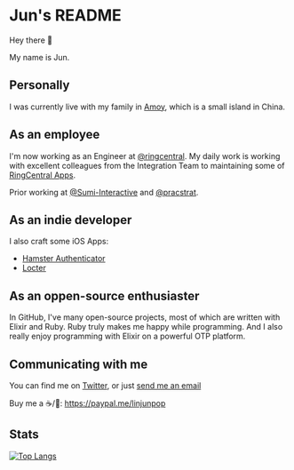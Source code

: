 # Jun's README

Hey there 👋

My name is Jun.

## Personally

I was currently live with my family in [Amoy](https://en.wikipedia.org/wiki/Xiamen), which is a small island in China.

## As an employee

I'm now working as an Engineer at [@ringcentral](https://github.com/ringcentral). My daily work is working with excellent colleagues from the Integration Team to maintaining some of [RingCentral Apps](https://www.ringcentral.com/apps/).

Prior working at [@Sumi-Interactive](https://github.com/Sumi-Interactive) and [@pracstrat](https://github.com/pracstrat).

## As an indie developer

I also craft some iOS Apps:

- [Hamster Authenticator](https://apps.apple.com/cn/app/%E4%BB%93%E9%BC%A0%E9%AA%8C%E8%AF%81%E5%99%A8/id1586816631)
- [Locter](https://apps.apple.com/cn/app/%E9%80%94%E5%BE%84/id1511359274)

## As an oppen-source enthusiaster

In GitHub, I've many open-source projects, most of which are written with Elixir and Ruby. Ruby truly makes me happy while programming. And I also really enjoy programming with Elixir on a powerful OTP platform.

## Communicating with me

You can find me on [Twitter](http://twitter.com/linjunpop), or
just [send me an email](mailto:linjunpop@gmail.com)

Buy me a ☕️/🍺: https://paypal.me/linjunpop

## Stats

[![Top Langs](https://github-readme-stats.vercel.app/api/top-langs/?username=linjunpop&langs_count=10&layout=compact&theme=dracula)](https://github.com/anuraghazra/github-readme-stats)
